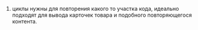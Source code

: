 1) циклы нужны для повторения какого то участка кода, идеально подходят для вывода карточек товара и подобного повторяющегося контента.